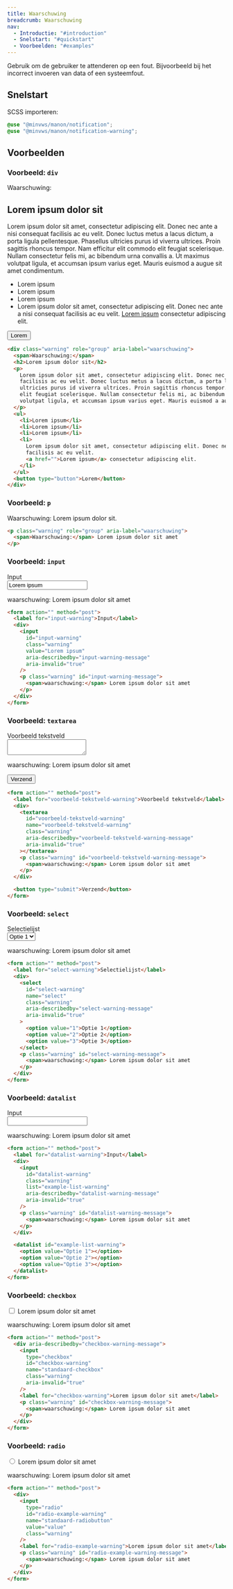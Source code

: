 ```yaml
---
title: Waarschuwing
breadcrumb: Waarschuwing
nav:
  - Introductie: "#introduction"
  - Snelstart: "#quickstart"
  - Voorbeelden: "#examples"
---
```


<p id="introduction">Gebruik om de gebruiker te attenderen op een fout. Bijvoorbeeld bij het
incorrect invoeren van data of een systeemfout.</p>

<h2 id="quickstart">Snelstart</h2>

SCSS importeren:

```scss
@use "@minvws/manon/notification";
@use "@minvws/manon/notification-warning";
```

<h2 id="examples">Voorbeelden</h2>

### Voorbeeld: `div`

<div class="warning" role="group" aria-label="waarschuwing">
  <span>Waarschuwing:</span>
  <h2>Lorem ipsum dolor sit</h2>
  <p>
    Lorem ipsum dolor sit amet, consectetur adipiscing elit. Donec nec ante a nisi consequat
    facilisis ac eu velit. Donec luctus metus a lacus dictum, a porta ligula pellentesque.
    Phasellus ultricies purus id viverra ultrices. Proin sagittis rhoncus tempor. Nam
    efficitur elit commodo elit feugiat scelerisque. Nullam consectetur felis mi, ac
    bibendum urna convallis a. Ut maximus volutpat ligula, et accumsan ipsum varius eget.
    Mauris euismod a augue sit amet condimentum.
  </p>
  <ul>
    <li>Lorem ipsum</li>
    <li>Lorem ipsum</li>
    <li>Lorem ipsum</li>
    <li>
      Lorem ipsum dolor sit amet, consectetur adipiscing elit. Donec nec ante a nisi
      consequat facilisis ac eu velit.
      <a href="notification-warning">Lorem ipsum</a> consectetur adipiscing elit.
    </li>
  </ul>
  <button type="button">Lorem</button>
</div>

```html
<div class="warning" role="group" aria-label="waarschuwing">
  <span>Waarschuwing:</span>
  <h2>Lorem ipsum dolor sit</h2>
  <p>
    Lorem ipsum dolor sit amet, consectetur adipiscing elit. Donec nec ante a nisi consequat
    facilisis ac eu velit. Donec luctus metus a lacus dictum, a porta ligula pellentesque. Phasellus
    ultricies purus id viverra ultrices. Proin sagittis rhoncus tempor. Nam efficitur elit commodo
    elit feugiat scelerisque. Nullam consectetur felis mi, ac bibendum urna convallis a. Ut maximus
    volutpat ligula, et accumsan ipsum varius eget. Mauris euismod a augue sit amet condimentum.
  </p>
  <ul>
    <li>Lorem ipsum</li>
    <li>Lorem ipsum</li>
    <li>Lorem ipsum</li>
    <li>
      Lorem ipsum dolor sit amet, consectetur adipiscing elit. Donec nec ante a nisi consequat
      facilisis ac eu velit.
      <a href="">Lorem ipsum</a> consectetur adipiscing elit.
    </li>
  </ul>
  <button type="button">Lorem</button>
</div>
```

### Voorbeeld: `p`

<p class="warning" role="group" aria-label="waarschuwing">
  <span>Waarschuwing:</span> Lorem ipsum dolor sit.
</p>

```html
<p class="warning" role="group" aria-label="waarschuwing">
  <span>Waarschuwing:</span> Lorem ipsum dolor sit amet
</p>
```

### Voorbeeld: `input`

<form action="" method="post">
  <label for="input-warning">Input</label>
  <div>
    <input
      id="input-warning"
      class="warning"
      value="Lorem ipsum"
      aria-describedby="input-warning-message"
      aria-invalid="true"
    />
    <p class="warning" id="input-warning-message">
      <span>waarschuwing:</span> Lorem ipsum dolor sit amet
    </p>
  </div>
</form>

```html
<form action="" method="post">
  <label for="input-warning">Input</label>
  <div>
    <input
      id="input-warning"
      class="warning"
      value="Lorem ipsum"
      aria-describedby="input-warning-message"
      aria-invalid="true"
    />
    <p class="warning" id="input-warning-message">
      <span>waarschuwing:</span> Lorem ipsum dolor sit amet
    </p>
  </div>
</form>
```

### Voorbeeld: `textarea`

<form action="" method="post">
  <label for="voorbeeld-tekstveld-warning">Voorbeeld tekstveld</label>
  <div>
    <textarea
      id="voorbeeld-tekstveld-warning"
      name="voorbeeld-tekstveld-warning"
      class="warning"
      aria-describedby="voorbeeld-tekstveld-warning-message"
      aria-invalid="true"
    ></textarea>
    <p class="warning" id="voorbeeld-tekstveld-warning-message">
      <span>waarschuwing:</span> Lorem ipsum dolor sit amet
    </p>
  </div>

<button type="submit">Verzend</button>

</form>

```html
<form action="" method="post">
  <label for="voorbeeld-tekstveld-warning">Voorbeeld tekstveld</label>
  <div>
    <textarea
      id="voorbeeld-tekstveld-warning"
      name="voorbeeld-tekstveld-warning"
      class="warning"
      aria-describedby="voorbeeld-tekstveld-warning-message"
      aria-invalid="true"
    ></textarea>
    <p class="warning" id="voorbeeld-tekstveld-warning-message">
      <span>waarschuwing:</span> Lorem ipsum dolor sit amet
    </p>
  </div>

  <button type="submit">Verzend</button>
</form>
```

### Voorbeeld: `select`

<form action="" method="post">
  <label for="select-warning">Selectielijst</label>
  <div>
    <select
      id="select-warning"
      name="select"
      class="warning"
      aria-describedby="select-warning-message"
      aria-invalid="true"
    >
      <option value="1">Optie 1</option>
      <option value="2">Optie 2</option>
      <option value="3">Optie 3</option>
    </select>
    <p class="warning" id="select-warning-message">
      <span>waarschuwing:</span> Lorem ipsum dolor sit amet
    </p>
  </div>
</form>

```html
<form action="" method="post">
  <label for="select-warning">Selectielijst</label>
  <div>
    <select
      id="select-warning"
      name="select"
      class="warning"
      aria-describedby="select-warning-message"
      aria-invalid="true"
    >
      <option value="1">Optie 1</option>
      <option value="2">Optie 2</option>
      <option value="3">Optie 3</option>
    </select>
    <p class="warning" id="select-warning-message">
      <span>waarschuwing:</span> Lorem ipsum dolor sit amet
    </p>
  </div>
</form>
```

### Voorbeeld: `datalist`

<form action="" method="post">
  <label for="datalist-warning">Input</label>
  <div>
    <input
      id="datalist-warning"
      class="warning"
      list="example-list-warning"
      aria-describedby="datalist-warning-message"
      aria-invalid="true"
    />
    <p class="warning" id="datalist-warning-message">
      <span>waarschuwing:</span> Lorem ipsum dolor sit amet
    </p>
  </div>

  <datalist id="example-list-warning">
    <option value="Optie 1"></option>
    <option value="Optie 2"></option>
    <option value="Optie 3"></option>
  </datalist>
</form>

```html
<form action="" method="post">
  <label for="datalist-warning">Input</label>
  <div>
    <input
      id="datalist-warning"
      class="warning"
      list="example-list-warning"
      aria-describedby="datalist-warning-message"
      aria-invalid="true"
    />
    <p class="warning" id="datalist-warning-message">
      <span>waarschuwing:</span> Lorem ipsum dolor sit amet
    </p>
  </div>

  <datalist id="example-list-warning">
    <option value="Optie 1"></option>
    <option value="Optie 2"></option>
    <option value="Optie 3"></option>
  </datalist>
</form>
```

### Voorbeeld: `checkbox`

<form action="" method="post">
  <div aria-describedby="checkbox-warning-message">
    <input
      type="checkbox"
      id="checkbox-warning"
      name="standaard-checkbox"
      class="warning"
      aria-invalid="true"
    />
    <label for="checkbox-warning">Lorem ipsum dolor sit amet</label>
    <p class="warning" id="checkbox-warning-message">
      <span>waarschuwing:</span> Lorem ipsum dolor sit amet
    </p>
  </div>
</form>

```html
<form action="" method="post">
  <div aria-describedby="checkbox-warning-message">
    <input
      type="checkbox"
      id="checkbox-warning"
      name="standaard-checkbox"
      class="warning"
      aria-invalid="true"
    />
    <label for="checkbox-warning">Lorem ipsum dolor sit amet</label>
    <p class="warning" id="checkbox-warning-message">
      <span>waarschuwing:</span> Lorem ipsum dolor sit amet
    </p>
  </div>
</form>
```

### Voorbeeld: `radio`

<form action="" method="post">
  <div>
    <input
      type="radio"
      id="radio-example-warning"
      name="standaard-radiobutton"
      value="value"
      class="warning"
    />
    <label for="radio-example-warning">Lorem ipsum dolor sit amet</label>
    <p class="warning" id="radio-example-warning-message">
      <span>waarschuwing:</span> Lorem ipsum dolor sit amet
    </p>
  </div>
</form>

```html
<form action="" method="post">
  <div>
    <input
      type="radio"
      id="radio-example-warning"
      name="standaard-radiobutton"
      value="value"
      class="warning"
    />
    <label for="radio-example-warning">Lorem ipsum dolor sit amet</label>
    <p class="warning" id="radio-example-warning-message">
      <span>waarschuwing:</span> Lorem ipsum dolor sit amet
    </p>
  </div>
</form>
```

